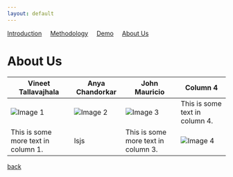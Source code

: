 ```yaml
---
layout: default
---
```


<a href="./index.html">Introduction</a>&nbsp;&nbsp;&nbsp;&nbsp;&nbsp;<a href="./methodology.html">Methodology</a>&nbsp;&nbsp;&nbsp;&nbsp;&nbsp;<a href="./demo.html">Demo</a>&nbsp;&nbsp;&nbsp;&nbsp;&nbsp;<a href="./about-us.html">About Us</a>

# About Us 

| Vineet Tallavajhala | Anya Chandorkar | John Mauricio | Column 4 |
| --- | --- | --- | --- |
| ![Image 1](/bio_pics/vineet.png/20x20) | ![Image 2](/bio_pics/anya.jpg/20x20) | ![Image 3](/bio_pics/john.jpg/20x20) | This is some text in column 4. |
| This is some more text in column 1. | lsjs | This is some more text in column 3. | ![Image 4](/path/to/image4.jpg) |


[back](./)
